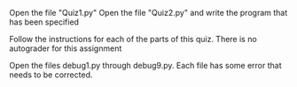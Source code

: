 Open the file "Quiz1.py"
Open the file "Quiz2.py" and write the program that has been specified

Follow the instructions for each of the parts of this quiz.
There is no autograder for this assignment

Open the files debug1.py through debug9.py.
Each file has some error that needs to be corrected.